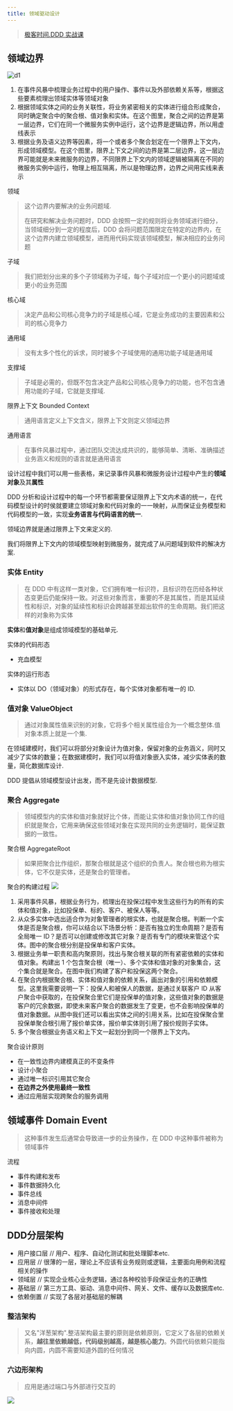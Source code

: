 ```yaml
---
title: 领域驱动设计
---
```

> [极客时间.DDD 实战课](https://time.geekbang.org/column/intro/100037301)
## 领域边界
![d1](../d1.jpeg)
1. 在事件风暴中梳理业务过程中的用户操作、事件以及外部依赖关系等，根据这些要素梳理出领域实体等领域对象
2. 根据领域实体之间的业务关联性，将业务紧密相关的实体进行组合形成聚合，同时确定聚合中的聚合根、值对象和实体。在这个图里，聚合之间的边界是第一层边界，它们在同一个微服务实例中运行，这个边界是逻辑边界，所以用虚线表示
3. 根据业务及语义边界等因素，将一个或者多个聚合划定在一个限界上下文内，形成领域模型。在这个图里，限界上下文之间的边界是第二层边界，这一层边界可能就是未来微服务的边界，不同限界上下文内的领域逻辑被隔离在不同的微服务实例中运行，物理上相互隔离，所以是物理边界，边界之间用实线来表示

领域
> 这个边界内要解决的业务问题域.
> 
> 在研究和解决业务问题时，DDD 会按照一定的规则将业务领域进行细分，当领域细分到一定的程度后，DDD 会将问题范围限定在特定的边界内，在这个边界内建立领域模型，进而用代码实现该领域模型，解决相应的业务问题

子域
> 我们把划分出来的多个子领域称为子域，每个子域对应一个更小的问题域或更小的业务范围


核心域
> 决定产品和公司核心竞争力的子域是核心域，它是业务成功的主要因素和公司的核心竞争力

通用域
> 没有太多个性化的诉求，同时被多个子域使用的通用功能子域是通用域

支撑域
> 子域是必需的，但既不包含决定产品和公司核心竞争力的功能，也不包含通用功能的子域，它就是支撑域.

限界上下文 Bounded Context
> 通用语言定义上下文含义，限界上下文则定义领域边界

通用语言
> 在事件风暴过程中，通过团队交流达成共识的，能够简单、清晰、准确描述业务涵义和规则的语言就是通用语言

设计过程中我们可以用一些表格，来记录事件风暴和微服务设计过程中产生的**领域对象**及其**属性**

DDD 分析和设计过程中的每一个环节都需要保证限界上下文内术语的统一，在代码模型设计的时侯就要建立领域对象和代码对象的一一映射，从而保证业务模型和代码模型的一致，实现**业务语言与代码语言的统一**.

领域边界就是通过限界上下文来定义的.

我们将限界上下文内的领域模型映射到微服务，就完成了从问题域到软件的解决方案.

### 实体 Entity
> 在 DDD 中有这样一类对象，它们拥有唯一标识符，且标识符在历经各种状态变更后仍能保持一致。对这些对象而言，重要的不是其属性，而是其延续性和标识，对象的延续性和标识会跨越甚至超出软件的生命周期。我们把这样的对象称为实体



**实体**和**值对象**是组成领域模型的基础单元.

实体的代码形态
- 充血模型

实体的运行形态
- 实体以 DO（领域对象）的形式存在，每个实体对象都有唯一的 ID.

### 值对象 ValueObject
> 通过对象属性值来识别的对象，它将多个相关属性组合为一个概念整体.值对象本质上就是一个集.


在领域建模时，我们可以将部分对象设计为值对象，保留对象的业务涵义，同时又减少了实体的数量；在数据建模时，我们可以将值对象嵌入实体，减少实体表的数量，简化数据库设计.

DDD 提倡从领域模型设计出发，而不是先设计数据模型.

### 聚合 Aggregate
> 领域模型内的实体和值对象就好比个体，而能让实体和值对象协同工作的组织就是聚合，它用来确保这些领域对象在实现共同的业务逻辑时，能保证数据的一致性。

聚合根 AggregateRoot
> 如果把聚合比作组织，那聚合根就是这个组织的负责人。聚合根也称为根实体，它不仅是实体，还是聚合的管理者。


聚合的构建过程
![](../d2.png)
1. 采用事件风暴，根据业务行为，梳理出在投保过程中发生这些行为的所有的实体和值对象，比如投保单、标的、客户、被保人等等。
2. 从众多实体中选出适合作为对象管理者的根实体，也就是聚合根。判断一个实体是否是聚合根，你可以结合以下场景分析：是否有独立的生命周期？是否有全局唯一 ID？是否可以创建或修改其它对象？是否有专门的模块来管这个实体。图中的聚合根分别是投保单和客户实体。
3. 根据业务单一职责和高内聚原则，找出与聚合根关联的所有紧密依赖的实体和值对象。构建出 1 个包含聚合根（唯一）、多个实体和值对象的对象集合，这个集合就是聚合。在图中我们构建了客户和投保这两个聚合。
4. 在聚合内根据聚合根、实体和值对象的依赖关系，画出对象的引用和依赖模型。这里我需要说明一下：投保人和被保人的数据，是通过关联客户 ID 从客户聚合中获取的，在投保聚合里它们是投保单的值对象，这些值对象的数据是客户的冗余数据，即使未来客户聚合的数据发生了变更，也不会影响投保单的值对象数据。从图中我们还可以看出实体之间的引用关系，比如在投保聚合里投保单聚合根引用了报价单实体，报价单实体则引用了报价规则子实体。
5. 多个聚合根据业务语义和上下文一起划分到同一个限界上下文内。

聚合设计原则
- 在一致性边界内建模真正的不变条件
- 设计小聚合
- 通过唯一标识引用其它聚合
- **在边界之外使用最终一致性**
- 通过应用层实现跨聚合的服务调用

## 领域事件 Domain Event
> 这种事件发生后通常会导致进一步的业务操作，在 DDD 中这种事件被称为领域事件

流程

- 事件构建和发布
- 事件数据持久化
- 事件总线
- 消息中间件
- 事件接收和处理
## DDD分层架构
- 用户接口层 // 用户、程序、自动化测试和批处理脚本etc.
- 应用层  // 很薄的一层，理论上不应该有业务规则或逻辑，主要面向用例和流程相关的操作
- 领域层  // 实现企业核心业务逻辑，通过各种校验手段保证业务的正确性
- 基础层 // 第三方工具、驱动、消息中间件、网关、文件、缓存以及数据库etc.
- 依赖倒置 // 实现了各层对基础层的解耦
### 整洁架构
> 又名"洋葱架构".整洁架构最主要的原则是依赖原则，它定义了各层的依赖关系，**越往里依赖越低，代码级别越高，越是核心能力**。外圆代码依赖只能指向内圆，内圆不需要知道外圆的任何情况

### 六边形架构
> 应用是通过端口与外部进行交互的

![](../d3.png)